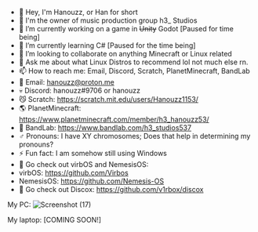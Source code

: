 - 👋 Hey, I'm Hanouzz, or Han for short
- 🎵 I'm the owner of music production group h3_ Studios
- 🔭 I’m currently working on a game in ~~Unity~~ Godot [Paused for time being]
- 🌱 I’m currently learning C# [Paused for the time being]
- 👯 I’m looking to collaborate on anything Minecraft or Linux related
- 💬 Ask me about what Linux Distros to recommend lol not much else rn.
- 📫 How to reach me: Email, Discord, Scratch, PlanetMinecraft, BandLab
- 💌 Email: hanouzz@proton.me 
- 💀 Discord: hanouzz#9706 or hanouzz
- 😼 Scratch: https://scratch.mit.edu/users/Hanouzz1153/
- 🌎 PlanetMinecraft: https://www.planetminecraft.com/member/h3_hanouzz53/
- 🧪 BandLab: https://www.bandlab.com/h3_studios537
- ♂️ Pronouns: I have XY chromosomes; Does that help in determining my pronouns?
- ⚡ Fun fact: I am somehow still using Windows
- 💾 Go check out virbOS and NemesisOS:
- virbOS: https://github.com/Virbos
- NemesisOS: https://github.com/Nemesis-OS
- 🤖 Go check out Discox: https://github.com/v1rbox/discox

My PC:
  ![Screenshot (17)](https://github.com/h3-Hanouzz/h3-Hanouzz/assets/121695954/3e082331-91d7-4c42-a023-11a02953a694)

My laptop: 
[COMING SOON!]
